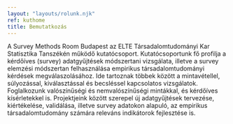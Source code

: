 ```yaml
---
layout: "layouts/rolunk.njk"
ref: kuthome
title: Bemutatkozás
---
```


A Survey Methods Room Budapest az ELTE Társadalomtudományi Kar Statisztika Tanszékén működő kutatócsoport. Kutatócsoportunk fő profilja a kérdőíves (survey) adatgyűjtések módszertani vizsgálata, illetve a survey elemzési módszertan felhasználása empirikus társadalomtudományi kérdések megválaszolásához. Ide tartoznak többek között a mintavétellel, súlyozással, kiválasztással és becsléssel kapcsolatos vizsgálatok. Foglalkozunk valószínűségi és nemvalószínűségi mintákkal, és kérdőíves kísérletekkel is. Projektjeink között szerepel új adatgyűjtések tervezése, kiértékelése, validálása, illetve survey adatokon alapuló, az empirikus társadalomtudomány számára releváns indikátorok fejlesztése is. 